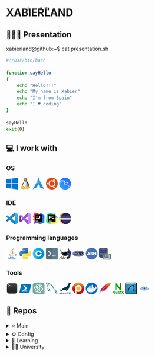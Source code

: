 # XABIͥERͣLͫAND

## 🧑🏼‍💻 Presentation

xabierland@github:~$  cat presentation.sh

```bash
#!/usr/bin/bash

function sayHello
{
    echo "Hello!!!"
    echo "My name is Xabier"
    echo "I'm from Spain"
    echo "I ♥ coding"
}

sayHello
exit(0)
```

## 💻 I work with

### OS

<img src="img\os\windows.png"
width="32"
height="32"
title="Windows">
<img src="img\os\linux.png"
width="32"
height="32"
title="Linux">
<img src="img\os\arch.png"
width="32"
height="32"
title="Arch Linux">
<img src="img\os\ubuntu.png"
width="32"
height="32"
title="Ubuntu">
<img src="img\os\kali.png"
width="32"
height="32"
title="Kali Linux">

### IDE

<img src="img\ide\vscode.png"
width="32"
height="32"
title="Visual Studio Code">
<img src="img\ide\visual-basic.png"
width="32"
height="32"
title="Visual Basic">
<img src="img\ide\intellij.png"
width="32"
height="32"
title="IntelliJ">
<img src="img\ide\pycharm.png"
width="32"
height="32"
title="PyCharm">
<img src="img\ide\eclipse.png"
width="32"
height="32"
title="Eclipse">

### Programming languages

<img src="img\pl\java.png"
width="32"
height="32"
title="Java">
<img src="img\pl\python.png"
width="32"
height="32"
title="Python">
<img src="img\pl\letter-c.png"
width="32"
height="32"
title="C">
<img src="img\pl\bash.png"
width="32"
height="32"
title="Bash">
<img src="img\pl\ada.png"
width="32"
height="32"
title="ADA">
<img src="img\pl\php.png"
width="32"
height="32"
title="PHP">
<img src="img\pl\asm.png"
width="32"
height="32"
title="Assembly">
<img src="img\pl\sql.png"
width="32"
height="32"
title="SQL">

### Tools

<img src="img\tools\terminal.png"
width="32"
height="32"
title="Terminal">
<img src="img\tools\powershell.png"
width="32"
height="32"
title="Powershell">
<img src="img\tools\gpt.png"
width="32"
height="32"
title="GPT">
<img src="img\tools\mysql.png"
width="32"
height="32"
title="MySQL">
<img src="img\tools\mariadb.png"
width="32"
height="32"
title="MariaDB">
<img src="img\tools\percona.png"
width="32"
height="32"
title="Percona">
<img src="img\tools\docker.png"
width="32"
height="32"
title="Docker">
<img src="img\tools\apache.png"
width="32"
height="32"
title="Apache">
<img src="img\tools\nginx.png"
width="32"
height="32"
title="NGINX">
<img src="img\tools\wireshark.png"
width="32"
height="32"
title="Wireshark">
<img src="img\tools\nmap.png"
width="32"
height="32"
title="NMAP">

## 📂 Repos

<details>
  <summary>⭐ Main </summary>
    <a href="https://github.com/Xabierland/XabierForo">
      <img align="center"src="https://github-readme-stats.vercel.app/api/pin/?username=xabierland&repo=XabierForo&show_icons=true&line_height=27&title_color=6aa6f8&text_color=8a919a&icon_color=6aa6f8&bg_color=22272e" alt="Xabierland" />
    </a>
    <a href="https://github.com/Xabierland/Keylogger">
      <img align="center"src="https://github-readme-stats.vercel.app/api/pin/?username=xabierland&repo=Keylogger&show_icons=true&line_height=27&title_color=6aa6f8&text_color=8a919a&icon_color=6aa6f8&bg_color=22272e" alt="Xabierland" />
    </a>
</details>

<details>
  <summary>⚙ Config </summary>
    <a href="https://github.com/Xabierland/arch-config">
      <img align="center" src="https://github-readme-stats.vercel.app/api/pin/?username=xabierland&repo=arch-config&show_icons=true&line_height=27&title_color=6aa6f8&text_color=8a919a&icon_color=6aa6f8&bg_color=22272e" alt="Xabierland" />
    </a>
    <a href="https://github.com/Xabierland/apache-config">
      <img align="center" src="https://github-readme-stats.vercel.app/api/pin/?username=xabierland&repo=apache-config&show_icons=true&line_height=27&title_color=6aa6f8&text_color=8a919a&icon_color=6aa6f8&bg_color=22272e" alt="Xabierland" />
    </a>
    <a href="https://github.com/Xabierland/nginx-config">
      <img align="center" src="https://github-readme-stats.vercel.app/api/pin/?username=xabierland&repo=nginx-config&show_icons=true&line_height=27&title_color=6aa6f8&text_color=8a919a&icon_color=6aa6f8&bg_color=22272e" alt="Xabierland" />
    </a>
</details>

<details>
  <summary>📓 Learning</summary>
  <a href="https://github.com/Xabierland/proyectos-rust">
      <img align="center" src="https://github-readme-stats.vercel.app/api/pin/?username=xabierland&repo=proyectos-rust&show_icons=true&line_height=27&title_color=6aa6f8&text_color=8a919a&icon_color=6aa6f8&bg_color=22272e" alt="Xabierland" />
    </a>
</details>

<details>
<summary>👨‍🎓 University</summary>
<details>
<summary> First </summary>

First quarter

<a href="https://github.com/Xabierland/PB-ADA">
  <img align="center" src="https://github-readme-stats.vercel.app/api/pin/?username=xabierland&repo=PB-ADA&show_icons=true&line_height=27&title_color=6aa6f8&text_color=8a919a&icon_color=6aa6f8&bg_color=22272e" alt="Xabierland" />
</a>
<a href="https://github.com/Xabierland/PB-Python">
  <img align="center" src="https://github-readme-stats.vercel.app/api/pin/?username=xabierland&repo=PB-Python&show_icons=true&line_height=27&title_color=6aa6f8&text_color=8a919a&icon_color=6aa6f8&bg_color=22272e" alt="Xabierland" />
</a>
<a href="https://github.com/Xabierland/PDSD-Proyecto">
  <img align="center" src="https://github-readme-stats.vercel.app/api/pin/?username=xabierland&repo=PDSD-Proyecto&show_icons=true&line_height=27&title_color=6aa6f8&text_color=8a919a&icon_color=6aa6f8&bg_color=22272e" alt="Xabierland" />
</a>

Second quarter

<a href="https://github.com/Xabierland/PMOO">
  <img align="center" src="https://github-readme-stats.vercel.app/api/pin/?username=xabierland&repo=PMOO&show_icons=true&line_height=27&title_color=6aa6f8&text_color=8a919a&icon_color=6aa6f8&bg_color=22272e" alt="Xabierland" />
</a>
<a href="https://github.com/Xabierland/EC">
  <img align="center" src="https://github-readme-stats.vercel.app/api/pin/?username=xabierland&repo=EC&show_icons=true&line_height=27&title_color=6aa6f8&text_color=8a919a&icon_color=6aa6f8&bg_color=22272e" alt="Xabierland" />
</a>
</details>
<details>
<summary> Second </summary>

First quarter

<a href="https://github.com/Xabierland/EDA">
  <img align="center" src="https://github-readme-stats.vercel.app/api/pin/?username=xabierland&repo=EDA&show_icons=true&line_height=27&title_color=6aa6f8&text_color=8a919a&icon_color=6aa6f8&bg_color=22272e" alt="Xabierland" />
</a>
<a href="https://github.com/Xabierland/EDA-LAB">
  <img align="center" src="https://github-readme-stats.vercel.app/api/pin/?username=xabierland&repo=EDA-LAB&show_icons=true&line_height=27&title_color=6aa6f8&text_color=8a919a&icon_color=6aa6f8&bg_color=22272e" alt="Xabierland" />
</a>
<a href="https://github.com/Xabierland/R">
  <img align="center" src="https://github-readme-stats.vercel.app/api/pin/?username=xabierland&repo=R&show_icons=true&line_height=27&title_color=6aa6f8&text_color=8a919a&icon_color=6aa6f8&bg_color=22272e" alt="Xabierland" />
</a>
<a href="https://github.com/Xabierland/AC">
  <img align="center" src="https://github-readme-stats.vercel.app/api/pin/?username=xabierland&repo=AC&show_icons=true&line_height=27&title_color=6aa6f8&text_color=8a919a&icon_color=6aa6f8&bg_color=22272e" alt="Xabierland" />
</a>

Second quarter

<a href="https://github.com/Xabierland/IS-Proyecto">
  <img align="center" src="https://github-readme-stats.vercel.app/api/pin/?username=xabierland&repo=IS-Proyecto&show_icons=true&line_height=27&title_color=6aa6f8&text_color=8a919a&icon_color=6aa6f8&bg_color=22272e" alt="Xabierland" />
</a>
<a href="https://github.com/Xabierland/IS-LAB">
  <img align="center" src="https://github-readme-stats.vercel.app/api/pin/?username=xabierland&repo=IS-LAB&show_icons=true&line_height=27&title_color=6aa6f8&text_color=8a919a&icon_color=6aa6f8&bg_color=22272e" alt="Xabierland" />
</a>
<a href="https://github.com/Xabierland/BD-Proyecto">
  <img align="center" src="https://github-readme-stats.vercel.app/api/pin/?username=xabierland&repo=BD-Proyecto&show_icons=true&line_height=27&title_color=6aa6f8&text_color=8a919a&icon_color=6aa6f8&bg_color=22272e" alt="Xabierland" />
</a>
<a href="https://github.com/Xabierland/ISO-Proyecto">
  <img align="center" src="https://github-readme-stats.vercel.app/api/pin/?username=xabierland&repo=ISO-Proyecto&show_icons=true&line_height=27&title_color=6aa6f8&text_color=8a919a&icon_color=6aa6f8&bg_color=22272e" alt="Xabierland" />
</a>
<a href="https://github.com/Xabierland/ISO-LAB">
  <img align="center" src="https://github-readme-stats.vercel.app/api/pin/?username=xabierland&repo=ISO-LAB&show_icons=true&line_height=27&title_color=6aa6f8&text_color=8a919a&icon_color=6aa6f8&bg_color=22272e" alt="Xabierland" />
</a>
</details>
<details>
<summary> Third </summary>
    
Second quarter
    
<a href="https://github.com/Xabierland/ABD-LAB">
<img align="center" src="https://github-readme-stats.vercel.app/api/pin/?username=xabierland&repo=ABD-LAB&show_icons=true&line_height=27&title_color=6aa6f8&text_color=8a919a&icon_color=6aa6f8&bg_color=22272e" alt="Xabierland" />
</a>
</details>
<details>
<summary> Fourth </summary>
</details>
</details>
